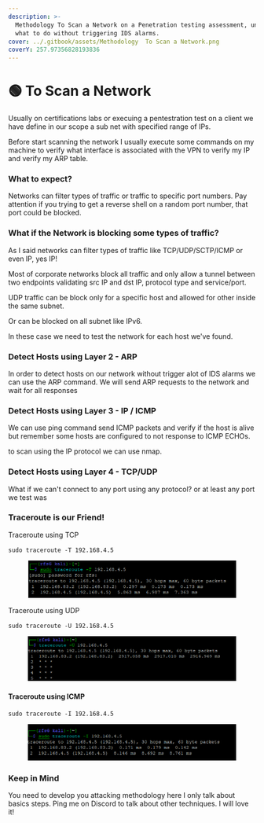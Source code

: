 ```yaml
---
description: >-
  Methodology To Scan a Network on a Penetration testing assessment, understand
  what to do without triggering IDS alarms.
cover: ../.gitbook/assets/Methodology  To Scan a Network.png
coverY: 257.97356828193836
---
```


# 🟢 To Scan a Network

Usually on certifications labs or execuing a pentestration test on a client we have define in our scope a sub net with specified range of IPs.

Before start scanning the network I usually execute some commands on my machine to verify what interface is associated with the VPN to verify my IP and verify my ARP table.

### What to expect?

Networks can filter types of traffic or traffic to specific port numbers. Pay attention if you trying to get a reverse shell on a random port number, that port could be blocked.

### What if the Network is blocking some types of traffic?

As I said networks can filter types of traffic like TCP/UDP/SCTP/ICMP or even IP, yes IP!&#x20;

Most of corporate networks block all traffic and only allow a tunnel between two endpoints validating src IP and dst IP, protocol type and service/port.

UDP traffic can be block only for a specific host and allowed for other inside the same subnet.&#x20;

Or can be blocked on all subnet like IPv6.

In these case we need to test the network for each host we've found.

### Detect Hosts using Layer 2 - ARP

In order to detect hosts on our network without trigger alot of IDS alarms we can use the ARP command. We will send ARP requests to the network and wait for all responses&#x20;

### Detect Hosts using Layer 3 - IP / ICMP

We can use ping command send ICMP packets and verify if the host is alive but remember some hosts are configured to not response to ICMP ECHOs.

to scan using the IP protocol we can use nmap.

### Detect Hosts using Layer 4 - TCP/UDP

What if we can't connect to any port using any protocol? or at least any port we test was



### Traceroute is our Friend!

Traceroute using TCP

```
sudo traceroute -T 192.168.4.5
```

<figure><img src="../.gitbook/assets/image (2).png" alt=""><figcaption></figcaption></figure>

Traceroute using UDP

```
sudo traceroute -U 192.168.4.5
```

<figure><img src="../.gitbook/assets/image (5).png" alt=""><figcaption></figcaption></figure>

#### Traceroute using ICMP

```
sudo traceroute -I 192.168.4.5
```

<figure><img src="../.gitbook/assets/image (7).png" alt=""><figcaption></figcaption></figure>

### Keep in Mind

You need to develop you attacking methodology here I only talk about basics steps. Ping me on Discord to talk about other techniques. I will love it!
